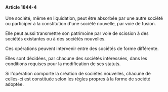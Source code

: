 #### Article 1844-4

Une société, même en liquidation, peut être absorbée par une autre société ou participer à la constitution d'une société nouvelle, par voie de fusion.

Elle peut aussi transmettre son patrimoine par voie de scission à des sociétés existantes ou à des sociétés nouvelles.

Ces opérations peuvent intervenir entre des sociétés de forme différente.

Elles sont décidées, par chacune des sociétés intéressées, dans les conditions requises pour la modification de ses statuts.

Si l'opération comporte la création de sociétés nouvelles, chacune de celles-ci est constituée selon les règles propres à la forme de société adoptée.

